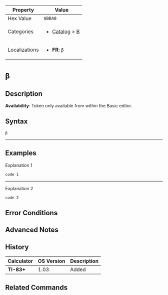 | Property      | Value |
|---------------|-------|
| Hex Value     | `$BBA0`|
| Categories    | <ul><li>[Catalog](<../categories/Catalog.md>) > [Β](<../categories/Catalog.md#Β>)</li></ul> |
| Localizations | <ul><li><b>FR</b>: `β`</li></ul> |

# `β`

## Description



<b>Availability</b>: Token only available from within the Basic editor.

## Syntax
`β`

<hr>

## Examples

Explanation 1
```ti-basic
code 1
```
---
Explanation 2
```ti-basic
code 2
```

## Error Conditions


## Advanced Notes


## History
| Calculator | OS Version | Description |
|------------|------------|-------------|
| <b>TI-83+</b> | 1.03 | Added

## Related Commands

    